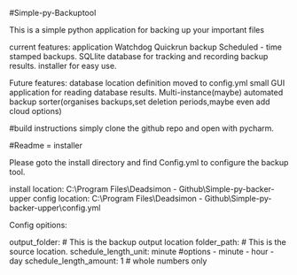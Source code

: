 #Simple-py-Backuptool


This is a simple python application for backing up your important files

current features:
application Watchdog
Quickrun backup
Scheduled - time stamped backups.
SQLlite database for tracking and recording backup results.
installer for easy use.


Future features:
database location definition moved to config.yml
small GUI application for reading database results.
Multi-instance(maybe)
automated backup sorter(organises backups,set deletion periods,maybe even add cloud options)


#build instructions
simply clone the github repo and open with pycharm.


#Readme = installer

Please goto the install directory and find Config.yml
to configure the backup tool.

install location: C:\Program Files\Deadsimon - Github\Simple-py-backer-upper
config location: C:\Program Files\Deadsimon - Github\Simple-py-backer-upper\config.yml

Config opitions:

output_folder: 			# This is the backup output location
folder_path: 			# This is the source location.
schedule_length_unit: minute #options - minute - hour - day
schedule_length_amount: 1 # whole numbers only
